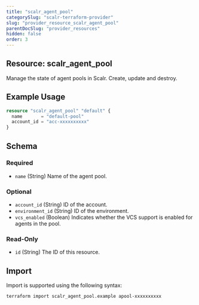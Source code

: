 ```yaml
---
title: "scalr_agent_pool"
categorySlug: "scalr-terraform-provider"
slug: "provider_resource_scalr_agent_pool"
parentDocSlug: "provider_resources"
hidden: false
order: 3
---
```

## Resource: scalr_agent_pool

Manage the state of agent pools in Scalr. Create, update and destroy.

## Example Usage

```terraform
resource "scalr_agent_pool" "default" {
  name       = "default-pool"
  account_id = "acc-xxxxxxxxxx"
}
```

<!-- schema generated by tfplugindocs -->
## Schema

### Required

- `name` (String) Name of the agent pool.

### Optional

- `account_id` (String) ID of the account.
- `environment_id` (String) ID of the environment.
- `vcs_enabled` (Boolean) Indicates whether the VCS support is enabled for agents in the pool.

### Read-Only

- `id` (String) The ID of this resource.

## Import

Import is supported using the following syntax:

```shell
terraform import scalr_agent_pool.example apool-xxxxxxxxxx
```
